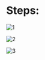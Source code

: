 <h1>Steps: </h1>

![1](https://github.com/user-attachments/assets/396d65c9-8306-4aa1-beb1-e58a8ce9ff60)

![2](https://github.com/user-attachments/assets/ff6d61fd-0f08-4773-9455-46dcbe31e13a)

![3](https://github.com/user-attachments/assets/33124dd9-eb26-4136-8509-c6a4e5876940)


